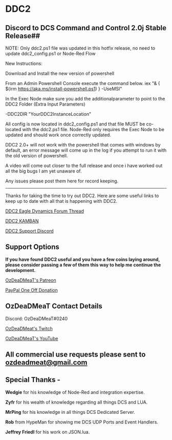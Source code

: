 # DDC2
## Discord to DCS Command and Control 2.0j Stable Release##

NOTE: Only ddc2.ps1 file was updated in this hotfix release, no need to update ddc2_config.ps1 or Node-Red Flow

New Instructions:

Download and Install the new version of powershell

From an Admin Powershell Console execute the command below.
iex "& { $(irm https://aka.ms/install-powershell.ps1) } -UseMSI"

In the Exec Node make sure you add the additionalparameter to point to the DDC2 Folder (Extra Input Parameters)

-DDC2DIR "YourDDC2InstanceLocation"

All config is now located in ddc2_config.ps1 and that file MUST be co-located with the ddc2.ps1 file.
Node-Red only requires the Exec Node to be updated and should work once correctly updated.

DDC2 2.0+ will not work with the powershell that comes with windows by default, an error message will come up in the log if you attempt to run it with the old version of powershell.

A video will come out closer to the full release and once i have worked out all the big bugs I am yet unaware of.

Any issues please post them here for record keeping.

---------------------------------------------------------------------------------

Thanks for taking the time to try out DDC2. Here are some useful links to keep up to date with all that is happening with DDC2. 

[DDC2 Eagle Dynamics Forum Thread](https://forums.eagle.ru/topic/241221-introduction-to-discord-to-dcs-server-command-control-ddc2/ "DDC2 Eagle Dynamics Forum Thread")

[DDC2 KAMBAN](https://trello.com/b/NerHUp2T/ddc2 "DDC2 KAMBAN")

[DDC2 Support Discord](https://discord.com/invite/AZtE9Ew "DDC2 Support Discord")



## Support Options ##

__If you have found DDC2 useful and you have a few coins laying around, please consider passing a few of them this way to help me continue the development.__

[OzDeaDMeaT's Patreon](https://www.patreon.com/ozdeadmeat "OzDeaDMeaT's Patreon")

[PayPal One Off Donation](https://www.paypal.com/cgi-bin/webscr?cmd=_donations&business=4K2HH4RF6RZEU&item_name=Support+OzDeaDMeaT+pwn+n00bs+with+his+friends&currency_code=AUD&source=url "PayPal One Off Donation")



## OzDeaDMeaT Contact Details ##

Discord: OzDeaDMeaT#0240

[OzDeaDMeat's Twitch](https://www.twitch.tv/ozdeadmeat "OzDeaDMeat's Twitch")

[OzDeaDMeaT's YouTube](https://www.youtube.com/ozdeadmeat "OzDeaDMeaT's YouTube")

## All commercial use requests please sent to ozdeadmeat@gmail.com ##

## Special Thanks - ##

__Wedgie__ for his knowledge of Node-Red and integration expertise.

__Zyfr__ for his wealth of knowledge regarding all things DCS and LUA.

__MrPing__ for his knowledge in all things DCS Dedicated Server.

__Rob__ from HypeMan for showing me DCS UDP Ports and Event Handlers.

__Jeffrey Friedl__ for his work on JSON.lua.
